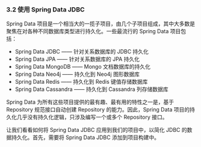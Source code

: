 ### 3.2 使用 Spring Data JDBC

Spring Data 项目是一个相当大的一揽子项目，由几个子项目组成，其中大多数是聚焦在对各种不同数据库类型进行持久化。一些最流行的 Spring Data 项目包括：

* Spring Data JDBC —— 针对关系数据库的 JDBC 持久化
* Spring Data JPA —— 针对关系数据库的 JPA 持久化
* Spring Data MongoDB —— Mongo 文档数据库的持久化
* Spring Data Neo4j —— 持久化到 Neo4j 图形数据库
* Spring Data Redis —— 持久化到 Redis 键值存储数据库
* Spring Data Cassandra —— 持久化到 Cassandra 列存储数据库

Spring Data 为所有这些项目提供的最有趣、最有用的特性之一是，基于 Repository 规范接口自动创建 Repository 的能力。因此，Spring Data 项目的持久化几乎没有持久化逻辑，只涉及编写一个或多个 Repository 接口。

让我们看看如何将 Spring Data JDBC 应用到我们的项目中，以简化 JDBC 的数据持久化。首先，需要将 Spring Data JDBC 添加到项目构建中。
